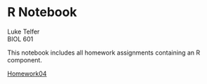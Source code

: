 # R Notebook
Luke Telfer  
BIOL 601  

This notebook includes all homework assignments containing an R component.

[Homework04](Homework04.ipynb)
